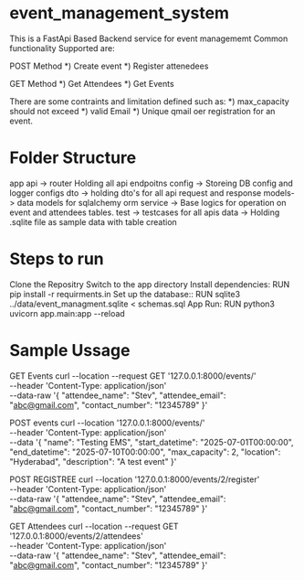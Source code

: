 # event_management_system

This is a FastApi Based Backend service for event managememt
Common functionality Supported are:

POST Method
    *) Create event
    *) Register attenedees

GET Method
    *) Get Attendees
    *) Get Events

There are some contraints and limitation defined such as:
    *) max_capacity should not exceed
    *) valid Email
    *) Unique qmail oer registration for an event.

# Folder Structure
app
    api -> router Holding all api endpoitns
    config -> Storeing DB config and logger configs
    dto -> holding dto's for all api request and response
    models-> data models for sqlalchemy orm
    service -> Base logics for operation on event and attendees tables.
    test -> testcases for all apis
data -> Holding .sqlite file as sample data with table creation 

# Steps to run
Clone the Repositry
Switch to the app directory
Install dependencies: RUN pip install -r requirments.in
Set up the database:: RUN sqlite3 ../data/event_managment.sqlite < schemas.sql
App Run: RUN python3 uvicorn app.main:app --reload


# Sample Ussage
GET Events
curl --location --request GET '127.0.0.1:8000/events/' \
--header 'Content-Type: application/json' \
--data-raw '{
    "attendee_name": "Stev",
    "attendee_email": "abc@gmail.com",
    "contact_number": "12345789"
}'

POST events
curl --location '127.0.0.1:8000/events/' \
--header 'Content-Type: application/json' \
--data '{
    "name": "Testing EMS",
    "start_datetime": "2025-07-01T00:00:00",
    "end_datetime": "2025-07-10T00:00:00",
    "max_capacity": 2,
    "location": "Hyderabad",
    "description": "A test event"
}'

POST REGISTREE
curl --location '127.0.0.1:8000/events/2/register' \
--header 'Content-Type: application/json' \
--data-raw '{
    "attendee_name": "Stev",
    "attendee_email": "abc@gmail.com",
    "contact_number": "12345789"
}'

GET Attendees
curl --location --request GET '127.0.0.1:8000/events/2/attendees' \
--header 'Content-Type: application/json' \
--data-raw '{
    "attendee_name": "Stev",
    "attendee_email": "abc@gmail.com",
    "contact_number": "12345789"
}'

